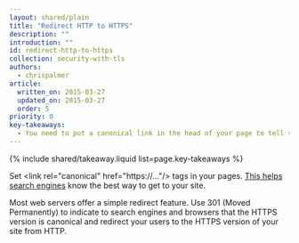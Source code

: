 ```yaml
---
layout: shared/plain
title: "Redirect HTTP to HTTPS"
description: ""
introduction: ""
id: redirect-http-to-https
collection: security-with-tls
authors:
  - chrispalmer
article:
  written_on: 2015-03-27
  updated_on: 2015-03-27
  order: 5
priority: 0
key-takeaways:
  - You need to put a canonical link in the head of your page to tell search engines https is the best way to get to your site.
---
```


<div class="container">
<div class="content">

{% include shared/takeaway.liquid list=page.key-takeaways %}

Set &lt;link rel="canonical" href="https://…"/&gt; tags in your pages. [This
helps search engines](https://support.google.com/webmasters/answer/139066?hl=en)
know the best way to get to your site.

Most web servers offer a simple redirect feature. Use 301 (Moved Permanently) to
indicate to search engines and browsers that the HTTPS version is canonical and redirect your users to the HTTPS version of your site from HTTP.

</div>
</div>
